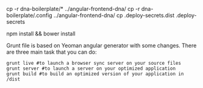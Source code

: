 cp -r dna-boilerplate/* ../angular-frontend-dna/
cp -r dna-boilerplate/.config ../angular-frontend-dna/
cp .deploy-secrets.dist .deploy-secrets

npm install && bower install

Grunt file is based on Yeoman angular generator with some changes. There are three main task that you can do:

    grunt live #to launch a browser sync server on your source files
    grunt server #to launch a server on your optimized application
    grunt build #to build an optimized version of your application in /dist
